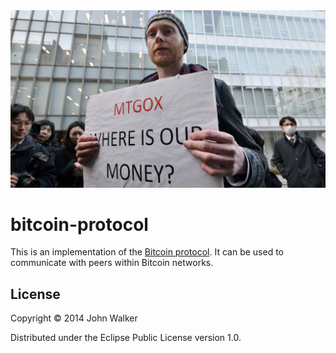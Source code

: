 <img src="img/millions.jpg">

# bitcoin-protocol

This is an implementation of the
[Bitcoin protocol](https://en.bitcoin.it/wiki/Protocol_specification). It
can be used to communicate with peers within Bitcoin networks.


## License

Copyright © 2014 John Walker

Distributed under the Eclipse Public License version 1.0. 
